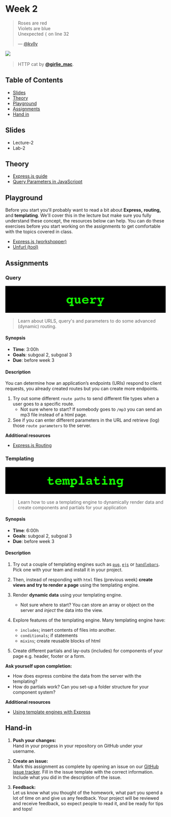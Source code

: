 # Week 2

> Roses are red\
> Violets are blue\
> Unexpected `{` on line 32
>
> — [@kvlly](https://twitter.com/kvlly/status/959827106384490496)

[![][inspiration-cover]][inspiration-link]

> HTTP cat by [**@girlie_mac**][inspiration-author].

## Table of Contents

*  [Slides](#slides)
*  [Theory](#theory)
*  [Playground](#playground)
*  [Assignments](#assignments)
*  [Hand in](#hand-in)

## Slides
* Lecture-2
* Lab-2

## Theory

* [Express.js guide][guide]
* [Query Parameters in JavaScriopt][query]

## Playground
Before you start you'll probably want to read a bit about **Express,** **routing,** and **templating**. We'll cover this in the lecture but make sure you fully understand these concept, the resources below can help. You can do these exercises before you start working on the assignments to get comfortable with the topics covered in class. 

* [Express.js (workshopper)][workshopper]
* [Unfurl (tool)][unfurl]


## Assignments

### Query

![Query banner ](/assets/banners/query.jpg)
> Learn about URLS, query's and parameters to do some advanced (dynamic) routing.

#### Synopsis

*  **Time**: 3:00h
*  **Goals**: subgoal 2, subgoal 3
*  **Due**: before week 3

#### Description
You can determine how an application’s endpoints (URIs) respond to client requests, you already created routes but you can create more endpoints.

1. Try out some different `route paths` to send different file types when a user goes to a specific route.
   * Not sure where to start? If somebody goes to `/mp3` you can send an mp3 file instead of a html page.
2. See if you can enter different parameters in the URL and retrieve (log) those `route parameters` to the server.

**Additional resources**
* [Express.js Routing](https://expressjs.com/en/guide/routing.html)

### Templating
![Templating Banner](/assets/banners/templating.jpg)

> Learn how to use a templating engine to dynamically render data and create components and partials for your application

#### Synopsis

*  **Time**: 6:00h
*  **Goals**: subgoal 2, subgoal 3
*  **Due**: before week 3

#### Description
1. Try out a couple of templating engines such as [`pug`][pug], [`ejs`][ejs] or [`handlebars`][handlebars]. Pick one with your team and install it in your project. 
   
2. Then, instead of responding with `html` files (previous week) **create views and try to render a page** using the templating engine.

3. Render **dynamic data** using your templating engine. 
   * Not sure where to start? You can store an array or object on the server and _inject_ the data into the view.
  
3. Explore features of the templating engine. Many templating engine have:
   * `includes`; insert contents of files into another.
   * `conditionals`; if statements
   * `mixins`; create reusable blocks of html

4. Create different partials and lay-outs (includes) for components of your page e.g. header, footer or a form.

**Ask yourself upon completion:**
* How does express combine the data from the server with the templating?
* How do partials work? Can you set-up a folder structure for your component system?

**Additional resources**
* [Using template engines with Express][template]

## Hand-in

1. **Push your changes:**  
Hand in your progess in your repository on GitHub under your username.

1. **Create an issue:**  
Mark this assignment as complete by opening an issue on our [GitHub issue tracker][issues]. Fill in the issue template with the correct information. Include what you did in the description of the issue.

1. **Feedback:**  
Let us know what you thought of the homework, what part you spend a lot of time on and give us any feedback. Your project will be reviewed and receive feedback, so expect people to read it, and be ready for tips and tops!

[inspiration-cover]: https://http.cat/403
[inspiration-link]: https://http.cat
[inspiration-author]: https://twitter.com/girlie_mac

[pug]: https://pugjs.org/api/getting-started.html
[ejs]: https://ejs.co/
[handlebars]: https://handlebarsjs.com/
[guide]: https://expressjs.com/en/guide/routing.html
[workshopper]: https://github.com/azat-co/expressworks
[query]: https://www.youtube.com/watch?v=zDovsTG2a7g
[template]: https://expressjs.com/en/guide/using-template-engines.html
[issues]: https://github.com/cmda-bt/be-course-18-19/issues/new/choose

[unfurl]: https://dfir.blog/unfurl/
